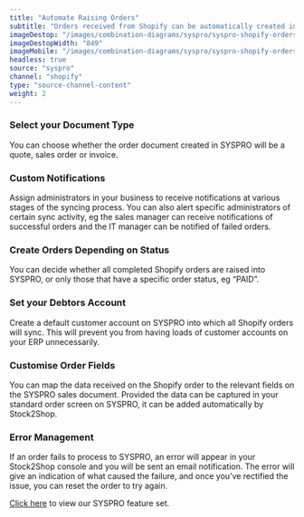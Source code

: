 ```yaml
---
title: "Automate Raising Orders"
subtitle: "Orders received from Shopify can be automatically created in SYSPRO."
imageDestop: "/images/combination-diagrams/syspro/syspro-shopify-orders.svg"
imageDestopWidth: "849"
imageMobile: "/images/combination-diagrams/syspro/syspro-shopify-orders.svg"
headless: true
source: "syspro"
channel: "shopify"
type: "source-channel-content"
weight: 2
---
```


### Select your Document Type
You can choose whether the order document created in SYSPRO will be a quote, sales order or invoice.

### Custom Notifications
Assign administrators in your business to receive notifications at various stages of the syncing process. You can also alert specific administrators of certain sync activity, eg the sales manager can receive notifications of successful orders and the IT manager can be notified of failed orders.

### Create Orders Depending on Status
You can decide whether all completed Shopify orders are raised into SYSPRO, or only those that have a specific order status, eg “PAID”.

### Set your Debtors Account
Create a default customer account on SYSPRO into which all Shopify orders will sync. This will prevent you from having loads of customer accounts on your ERP unnecessarily.

### Customise Order Fields
You can map the data received on the Shopify order to the relevant fields on the SYSPRO sales document. Provided the data can be captured in your standard order screen on SYSPRO, it can be added automatically by Stock2Shop.

### Error Management
If an order fails to process to SYSPRO, an error will appear in your Stock2Shop console and you will be sent an email notification. The error will give an indication of what caused the failure, and once you’ve rectified the issue, you can reset the order to try again.

[Click here](/help/features/syspro/ "SYSPRO Features") to view our SYSPRO feature set.
